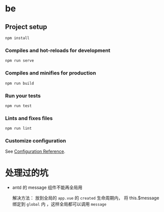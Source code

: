 # be

## Project setup
```
npm install
```

### Compiles and hot-reloads for development
```
npm run serve
```

### Compiles and minifies for production
```
npm run build
```

### Run your tests
```
npm run test
```

### Lints and fixes files
```
npm run lint
```

### Customize configuration
See [Configuration Reference](https://cli.vuejs.org/config/).



# 处理过的坑
- antd 的 message 组件不能再全局用

  解决方法： 放到全局的 `app.vue` 的 `created` 生命周期内， 将 this.$message 绑定到 `global` 内 ，这样全局都可以调用 `message`